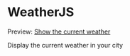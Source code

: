 # WeatherJS
Preview: [Show the current weather](https://jolly-mestorf-bec256.netlify.com/)

Display the current weather in your city
